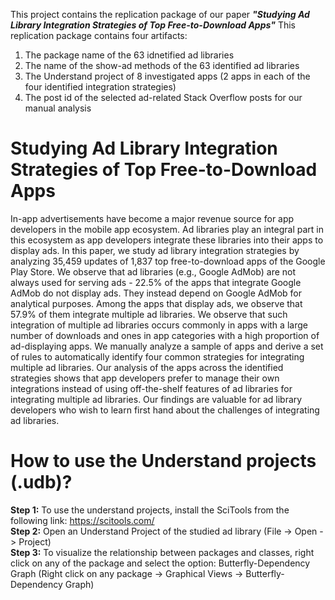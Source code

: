 This project contains the replication package of our paper _**"Studying Ad Library Integration Strategies of Top Free-to-Download Apps"**_
This replication package contains four artifacts:

1. The package name of the 63 idnetified ad libraries
2. The name of the show-ad methods of the 63 identified ad libraries
3. The Understand project of 8 investigated apps (2 apps in each of the four identified integration strategies)
4. The post id of the selected ad-related Stack Overflow posts for our manual analysis 

# Studying Ad Library Integration Strategies of Top Free-to-Download Apps

In-app advertisements have become a major revenue source for app developers in the mobile app ecosystem. 
Ad libraries play an integral part in this ecosystem as app developers integrate these libraries into their apps to display ads. In this paper, we study ad library integration strategies by analyzing 35,459 updates of 1,837 top free-to-download apps of the Google Play Store. We observe that ad libraries (e.g., Google AdMob) are not always used for serving ads - 22.5% of the apps that integrate Google AdMob do not display ads. They instead depend on Google AdMob for analytical purposes. Among the apps that display ads, we observe that 57.9% of them integrate multiple ad libraries. We observe that such integration of multiple ad libraries occurs commonly in apps with a large number of downloads and ones in app categories with a high proportion of ad-displaying apps. We manually analyze a sample of apps and derive a set of rules to automatically identify four common strategies for integrating multiple ad libraries. Our analysis of the apps across the identified strategies shows that app developers prefer to manage their own integrations instead of using off-the-shelf features of ad libraries for integrating multiple ad libraries. Our findings are valuable for ad library developers who wish to learn first hand about the challenges of integrating ad libraries.

# How to use the Understand projects (.udb)?
**Step 1:** To use the understand projects, install the SciTools from the following link: https://scitools.com/ </br>
**Step 2:** Open an Understand Project of the studied ad library (File -> Open -> Project)</br>
**Step 3:** To visualize the relationship between packages and classes, right click on any of the package and select the option: Butterfly-Dependency Graph (Right click on any package -> Graphical Views -> Butterfly-Dependency Graph)
